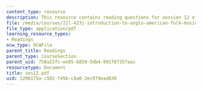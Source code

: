 ```yaml
---
content_type: resource
description: This resource contains reading questions for session 12 of the course.
file: /media/courses/21l-423j-introduction-to-anglo-american-folk-music-fall-2005/1208175ac502f45bc8a02ec979ead830_ses12.pdf
file_type: application/pdf
learning_resource_types:
- Readings
ocw_type: OCWFile
parent_title: Readings
parent_type: CourseSection
parent_uid: 758a22fc-ee85-b859-5db4-991f87357aac
resourcetype: Document
title: ses12.pdf
uid: 1208175a-c502-f45b-c8a0-2ec979ead830
---
```

